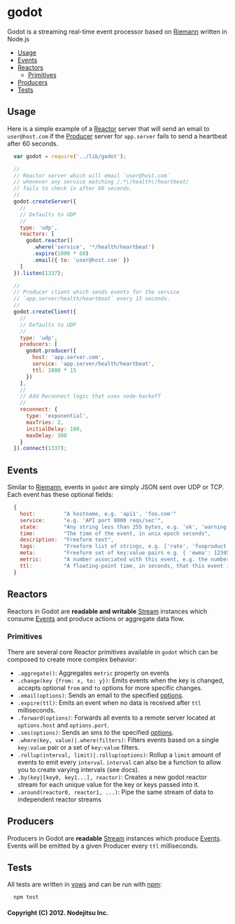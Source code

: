 # godot

Godot is a streaming real-time event processor based on [Riemann][riemann] written in Node.js

* [Usage](#usage)
* [Events](#events)
* [Reactors](#reactors)
  * [Primitives](#primitives)
* [Producers](#producers)
* [Tests](#test)

## Usage

Here is a simple example of a [Reactor](#reactors) server that will send an email to `user@host.com` if the [Producer](#producer) server for `app.server` fails to send a heartbeat after 60 seconds.

``` js
  var godot = require('../lib/godot');

  //
  // Reactor server which will email `user@host.com`
  // whenever any service matching /.*\/health\/heartbeat/
  // fails to check in after 60 seconds.
  //
  godot.createServer({
    //
    // Defaults to UDP
    //
    type: 'udp',
    reactors: [
      godot.reactor()
        .where('service', '*/health/heartbeat')
        .expire(1000 * 60)
        .email({ to: 'user@host.com' })
    ]
  }).listen(1337);

  //
  // Producer client which sends events for the service
  // `app.server/health/heartbeat` every 15 seconds.
  //
  godot.createClient({
    //
    // Defaults to UDP
    //
    type: 'udp',
    producers: [
      godot.producer({
        host: 'app.server.com',
        service: 'app.server/health/heartbeat',
        ttl: 1000 * 15
      })
    ],
    //
    // Add Reconnect logic that uses node-backoff
    //
    reconnect: {
      type: 'exponential',
      maxTries: 2,
      initialDelay: 100,
      maxDelay: 300
    }
  }).connect(1337);
```

## Events
Similar to [Riemann][riemann], events in `godot` are simply JSON sent over UDP or TCP. Each event has these optional fields:

``` js
  {
    host:         "A hostname, e.g. 'api1', 'foo.com'"
    service:      "e.g. 'API port 8000 reqs/sec'",
    state:        "Any string less than 255 bytes, e.g. 'ok', 'warning', 'critical'",
    time:         "The time of the event, in unix epoch seconds",
    description:  "Freeform text",
    tags:         "Freeform list of strings, e.g. ['rate', 'fooproduct', 'transient']",
    meta:         "Freeform set of key:value pairs e.g. { 'ewma': 12345 }",
    metric:       "A number associated with this event, e.g. the number of reqs/sec.",
    ttl:          "A floating-point time, in seconds, that this event is considered valid for."
  }
```

## Reactors
Reactors in Godot are **readable and writable** [Stream][stream] instances which consume [Events](#events) and produce actions or aggregate data flow.

### Primitives

There are several core Reactor primitives available in `godot` which can be composed to create more complex behavior:

* `.aggregate()`: Aggregates `metric` property on events
* `.change(key {from: x, to: y})`: Emits events when the key is changed, accepts optional `from` and `to` options for more specific changes.
* `.email(options)`: Sends an email to the specified [options][email-options].
* `.expire(ttl)`: Emits an event when no data is received after `ttl` milliseconds.
* `.forward(options)`: Forwards all events to a remote server located at `options.host` and `options.port`.
* `.sms(options)`: Sends an sms to the specified [options][sms-options].
* `.where(key, value)|.where(filters)`: Filters events based on a single `key:value` pair or a set of `key:value` filters.
* `.rollup(interval, limit)|.rollup(options)`: Rollup a `limit` amount of events to emit every `interval`. `interval` can also be a function to allow you to create varying intervals (see docs).
* `.by(key|[key0, key1...], reactor)`: Creates a new godot reactor stream
  for each unique value for the key or keys passed into it.
* `.around(reactor0, reactor1, ...)`: Pipe the same stream of data to independent reactor streams

## Producers
Producers in Godot are **readable** [Stream][stream] instances which produce [Events](#events). Events will be emitted by a given Producer every `ttl` milliseconds.

## Tests

All tests are written in [vows][vows] and can be run with [npm][npm]:

```
  npm test
```

#### Copyright (C) 2012. Nodejitsu Inc.

[riemann]: http://aphyr.github.com/riemann/
[stream]: http://nodejs.org/api/stream.html
[email-options]: https://github.com/nodejitsu/godot/tree/master/lib/godot/reactor/email.js
[sms-options]: https://github.com/nodejitsu/godot/blob/master/lib/godot/reactor/sms.js
[npm]: https://npmjs.org
[vows]: http://vowsjs.org/
